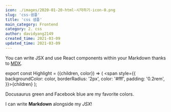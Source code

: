 ```yaml
---
icon: ./images/2020-01-20-html-시작하기-icon-0.png
slug: 'css-샘플'
title: 'css 샘플'
main_category: Frontend
category: 2. css
author: davidyang2149
created_time: 2021-03-09
updated_time: 2021-03-09
---
```


You can write JSX and use React components within your Markdown thanks to [MDX](https://mdxjs.com/).

export const Highlight = ({children, color}) => ( <span style={{
      backgroundColor: color,
      borderRadius: '2px',
      color: '#fff',
      padding: '0.2rem',
    }}>{children}</span> );

<Highlight color="#25c2a0">Docusaurus green</Highlight> and <Highlight color="#1877F2">Facebook blue</Highlight> are my favorite colors.

I can write **Markdown** alongside my _JSX_!
